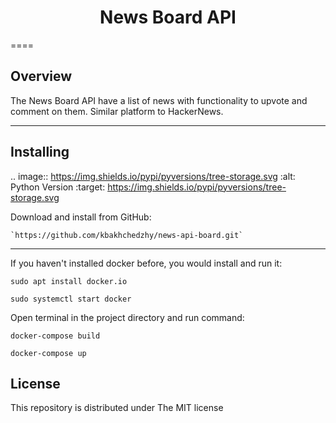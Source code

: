 <h1 align="center">News Board API</h1>
====

Overview
---

The News Board API have a list of news with functionality to upvote and comment on them.
Similar platform to HackerNews.

---

Installing
---

.. image:: https://img.shields.io/pypi/pyversions/tree-storage.svg
   :alt: Python Version
   :target: https://img.shields.io/pypi/pyversions/tree-storage.svg

Download and install from GitHub:


    `https://github.com/kbakhchedzhy/news-api-board.git`

---
If you haven't installed docker before, you would install and run it:

```
sudo apt install docker.io

sudo systemctl start docker
```

Open terminal in the project directory and run command:

```
docker-compose build

docker-compose up
```

License
---

This repository is distributed under The MIT license

